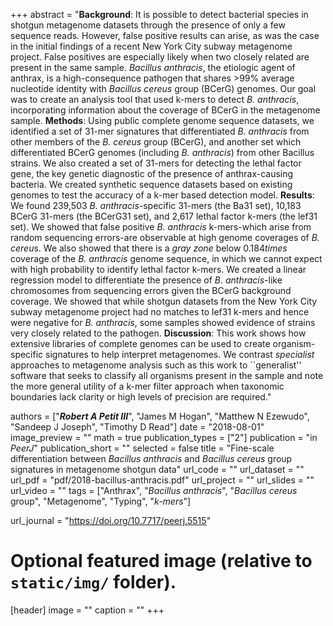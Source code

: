 +++
abstract = "**Background**: It is possible to detect bacterial species in shotgun metagenome datasets through the presence of only a few sequence reads. However, false positive results can arise, as was the case in the initial findings of a recent New York City subway metagenome project. False positives are especially likely when two closely related are present in the same sample. *Bacillus anthracis*, the etiologic agent of anthrax, is a high-consequence pathogen that shares >99% average nucleotide identity with *Bacillus cereus* group (BCerG) genomes. Our goal was to create an analysis tool that used k-mers to detect *B. anthracis*, incorporating information about the coverage of BCerG in the metagenome sample. **Methods**: Using public complete genome sequence datasets, we identified a set of 31-mer signatures that differentiated *B. anthracis* from other members of the *B. cereus* group (BCerG), and another set which differentiated BCerG genomes (including *B. anthracis*) from other Bacillus strains. We also created a set of 31-mers for detecting the lethal factor gene, the key genetic diagnostic of the presence of anthrax-causing bacteria. We created synthetic sequence datasets based on existing genomes to test the accuracy of a k-mer based detection model. **Results**: We found 239,503 *B. anthracis*-specific 31-mers (the Ba31 set), 10,183 BCerG 31-mers (the BCerG31 set), and 2,617 lethal factor k-mers (the lef31 set). We showed that false positive *B. anthracis* k-mers-which arise from random sequencing errors-are observable at high genome coverages of *B. cereu*s. We also showed that there is a *gray zone* below 0.184$times$ coverage of the *B. anthracis* genome sequence, in which we cannot expect with high probability to identify lethal factor k-mers. We created a linear regression model to differentiate the presence of *B. anthracis*-like chromosomes from sequencing errors given the BCerG background coverage. We showed that while shotgun datasets from the New York City subway metagenome project had no matches to lef31 k-mers and hence were negative for *B. anthracis*, some samples showed evidence of strains very closely related to the pathogen. **Discussion**: This work shows how extensive libraries of complete genomes can be used to create organism-specific signatures to help interpret metagenomes. We contrast *specialist* approaches to metagenome analysis such as this work to ``generalist'' software that seeks to classify all organisms present in the sample and note the more general utility of a k-mer filter approach when taxonomic boundaries lack clarity or high levels of precision are required."

authors = ["***Robert A Petit III***", "James M Hogan", "Matthew N Ezewudo", "Sandeep J Joseph", "Timothy D Read"]
date = "2018-08-01"
image_preview = ""
math = true
publication_types = ["2"]
publication = "in *PeerJ*"
publication_short = ""
selected = false
title = "Fine-scale differentiation between *Bacillus anthracis* and *Bacillus cereus* group signatures in metagenome shotgun data"
url_code = ""
url_dataset = ""
url_pdf = "pdf/2018-bacillus-anthracis.pdf"
url_project = ""
url_slides = ""
url_video = ""
tags = ["Anthrax", "*Bacillus anthracis*", "*Bacillus cereus* group", "Metagenome", "Typing", "*k-mers*"]

url_journal = "https://doi.org/10.7717/peerj.5515"

# Optional featured image (relative to `static/img/` folder).
[header]
image = ""
caption = ""
+++
